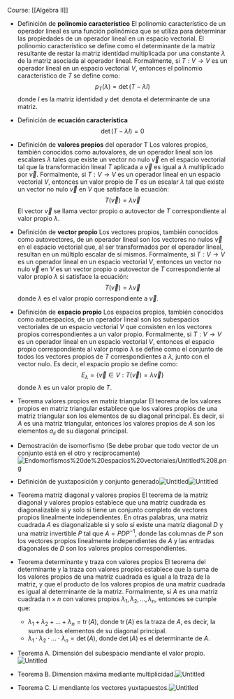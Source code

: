 Course: [[Algebra II]]


- Definición de **polinomio característico**
	El polinomio característico de un operador lineal es una función polinómica que se utiliza para determinar las propiedades de un operador lineal en un espacio vectorial. El polinomio característico se define como el determinante de la matriz resultante de restar la matriz identidad multiplicada por una constante $\lambda$ de la matriz asociada al operador lineal. Formalmente, si $T: V \rightarrow V$ es un operador lineal en un espacio vectorial $V$, entonces el polinomio característico de $T$ se define como:$$p_T(\lambda) = \det(T - \lambda I)$$donde $I$ es la matriz identidad y $\det$ denota el determinante de una matriz.


- Definición de **ecuación característica**$$\det(T - \lambda I)=0$$
- Definición de **valores propios** del operador T
    Los valores propios, también conocidos como autovalores, de un operador lineal son los escalares $\lambda$ tales que existe un vector no nulo $\vec{v}$ en el espacio vectorial tal que la transformación lineal $T$ aplicada a $\vec{v}$ es igual a $\lambda$ multiplicado por $\vec{v}$. Formalmente, si $T: V \rightarrow V$ es un operador lineal en un espacio vectorial $V$, entonces un valor propio de $T$ es un escalar $\lambda$ tal que existe un vector no nulo $\vec{v}$ en $V$ que satisface la ecuación:$$T(\vec{v}) = \lambda \vec{v}$$El vector $\vec{v}$ se llama vector propio o autovector de $T$ correspondiente al valor propio $\lambda$.
    
- Definición de **vector propio**
    Los vectores propios, también conocidos como autovectores, de un operador lineal son los vectores no nulos $\vec{v}$ en el espacio vectorial que, al ser transformados por el operador lineal, resultan en un múltiplo escalar de sí mismos. Formalmente, si $T: V \rightarrow V$ es un operador lineal en un espacio vectorial $V$, entonces un vector no nulo $\vec{v}$ en $V$ es un vector propio o autovector de $T$ correspondiente al valor propio $\lambda$ si satisface la ecuación:$$T(\vec{v}) = \lambda \vec{v}$$donde $\lambda$ es el valor propio correspondiente a $\vec{v}$.

- Definición de **espacio propio**
    Los espacios propios, también conocidos como autoespacios, de un operador lineal son los subespacios vectoriales de un espacio vectorial $V$ que consisten en los vectores propios correspondientes a un valor propio. Formalmente, si $T: V \rightarrow V$ es un operador lineal en un espacio vectorial $V$, entonces el espacio propio correspondiente al valor propio $\lambda$ se define como el conjunto de todos los vectores propios de $T$ correspondientes a $\lambda$, junto con el vector nulo. Es decir, el espacio propio se define como:$$E_\lambda = \{\vec{v} \in V : T(\vec{v}) = \lambda \vec{v}\}$$donde $\lambda$ es un valor propio de $T$.

- Teorema valores propios en matriz triangular
	El teorema de los valores propios en matriz triangular establece que los valores propios de una matriz triangular son los elementos de su diagonal principal. Es decir, si $A$ es una matriz triangular, entonces los valores propios de $A$ son los elementos $a_{ii}$ de su diagonal principal.
    
- Demostración de isomorfismo (Se debe probar que todo vector de un conjunto está en el otro y recíprocamente)![Endomorfismos%20de%20espacios%20vectoriales/Untitled%208.png](_private/Images/Endomorfismos%20de%20espacios%20vectoriales/Untitled%208.png)

- Definición de yuxtaposición y conjunto generado![Untitled](_private/Images/Endomorfismos%20de%20espacios%20vectoriales/Untitled%209.png)![Untitled](_private/Images/Endomorfismos%20de%20espacios%20vectoriales/Untitled%2010.png)

- Teorema matriz diagonal y valores propios
    El teorema de la matriz diagonal y valores propios establece que una matriz cuadrada es diagonalizable si y solo si tiene un conjunto completo de vectores propios linealmente independientes. En otras palabras, una matriz cuadrada $A$ es diagonalizable si y solo si existe una matriz diagonal $D$ y una matriz invertible $P$ tal que $A = PDP^{-1}$, donde las columnas de $P$ son los vectores propios linealmente independientes de $A$ y las entradas diagonales de $D$ son los valores propios correspondientes.

- Teorema determinante y traza con valores propios
    El teorema del determinante y la traza con valores propios establece que la suma de los valores propios de una matriz cuadrada es igual a la traza de la matriz, y que el producto de los valores propios de una matriz cuadrada es igual al determinante de la matriz. Formalmente, si $A$ es una matriz cuadrada $n \times n$ con valores propios $\lambda_1, \lambda_2, ..., \lambda_n$, entonces se cumple que:
	- $\lambda_1 + \lambda_2 + ... + \lambda_n = \operatorname{tr}(A)$, donde $\operatorname{tr}(A)$ es la traza de $A$, es decir, la suma de los elementos de su diagonal principal.
	- $\lambda_1 \cdot \lambda_2 \cdot ... \cdot \lambda_n = \det(A)$, donde $\det(A)$ es el determinante de $A$.
    
- Teorema A. Dimensión del subespacio mendiante el valor propio.    ![Untitled](_private/Images/Endomorfismos%20de%20espacios%20vectoriales/Untitled%2013.png)

- Teorema B. Dimension máxima mediante multiplicidad.![Untitled](_private/Images/Endomorfismos%20de%20espacios%20vectoriales/Untitled%2014.png)

- Teorema C. Li mendiante los vectores yuxtapuestos.![Untitled](_private/Images/Endomorfismos%20de%20espacios%20vectoriales/Untitled%2015.png)